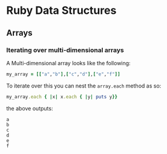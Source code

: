 # Ruby Data Structures
## Arrays

### Iterating over multi-dimensional arrays

A Multi-dimensional array looks like the following:

```Ruby
my_array = [["a","b"],["c","d"],["e","f"]]

```
To iterate over this you can nest the ```array.each``` method as so:

```Ruby
my_array.each { |x| x.each { |y| puts y}}
```
the above outputs:

    a
    b
    c
    d
    e
    f
